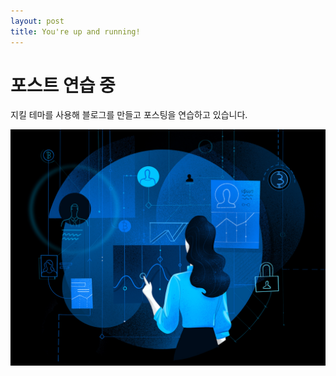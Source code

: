 ```yaml
---
layout: post
title: You're up and running!
---
```


# 포스트 연습 중
지킬 테마를 사용해 블로그를 만들고 포스팅을 연습하고 있습니다.

![practice image](/images/project.jpg)
